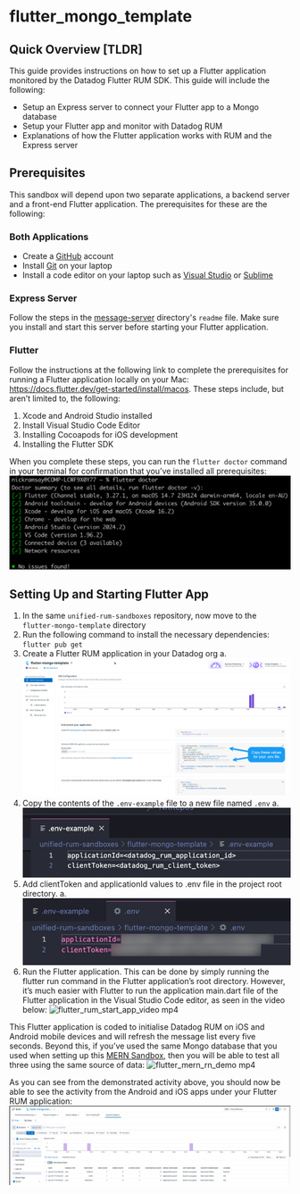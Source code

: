 # flutter_mongo_template

## Quick Overview [TLDR]
This guide provides instructions on how to set up a Flutter application monitored by the Datadog Flutter RUM SDK. This guide will include the following:
- Setup an Express server to connect your Flutter app to a Mongo database
- Setup your Flutter app and monitor with Datadog RUM
- Explanations of how the Flutter application works with RUM and the Express server

## Prerequisites
This sandbox will depend upon two separate applications, a backend server and a front-end Flutter application. The prerequisites for these are the following:

### Both Applications
- Create a [GitHub](https://github.com/) account
- Install [Git](https://git-scm.com/) on your laptop
- Install a code editor on your laptop such as [Visual Studio](https://code.visualstudio.com/) or [Sublime](https://www.sublimetext.com/)

### Express Server
Follow the steps in the [message-server](../message-server/) directory's `readme` file. Make sure you install and start this server before starting your Flutter application.

### Flutter
Follow the instructions at the following link to complete the prerequisites for running a Flutter application locally on your Mac: https://docs.flutter.dev/get-started/install/macos. These steps include, but aren’t limited to, the following:

1. Xcode and Android Studio installed
2. Install Visual Studio Code Editor
3. Installing Cocoapods for iOS development
4. Installing the Flutter SDK

When you complete these steps, you can run the `flutter doctor` command in your terminal for confirmation that you’ve installed all prerequisites:
![flutter doctor image](../readme_images/flutter_doctor.png)

## Setting Up and Starting Flutter App
1. In the same `unified-rum-sandboxes` repository, now move to the `flutter-mongo-template` directory
2. Run the following command to install the necessary dependencies: `flutter pub get`
3. Create a Flutter RUM application in your Datadog org
    a. ![flutter-rum-app-config image](../readme_images/flutter_rum_app_config.png)
4. Copy the contents of the `.env-example` file to a new file named `.env`
    a. ![flutter-rum-env-example image](../readme_images/flutter_rum_env_example.png)
5. Add clientToken and applicationId values to .env file in the project root directory.
    a.  ![flutter-rum-env image](../readme_images/flutter_rum_env.png)
6. Run the Flutter application. This can be done by simply running the flutter run command in the Flutter application’s root directory. However, it’s much easier with Flutter to run the application main.dart file of the Flutter application in the Visual Studio Code editor, as seen in the video below:
![flutter_rum_start_app_video mp4](../readme_images/flutter_rum_start_app_video.gif)
 
This Flutter application is coded to initialise Datadog RUM on iOS and Android mobile devices and will refresh the message list every five seconds. Beyond this, if you’ve used the same Mongo database that you used when setting up this [MERN Sandbox](https://datadoghq.atlassian.net/wiki/spaces/~292219379/pages/2491221450), then you will be able to test all three using the same source of data:
![flutter_mern_rn_demo mp4](../readme_images/flutter_mern_rn_demo.gif)

As you can see from the demonstrated activity above, you should now be able to see the activity from the Android and iOS apps under your Flutter RUM application: 
![flutter_rum_sessions image](../readme_images/flutter_rum_sessions.png)